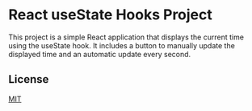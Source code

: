 
# React useState Hooks Project

This project is a simple React application that displays the current time using the useState hook. It includes a button to manually update the displayed time and an automatic update every second.


## License

[MIT](https://choosealicense.com/licenses/mit/)

